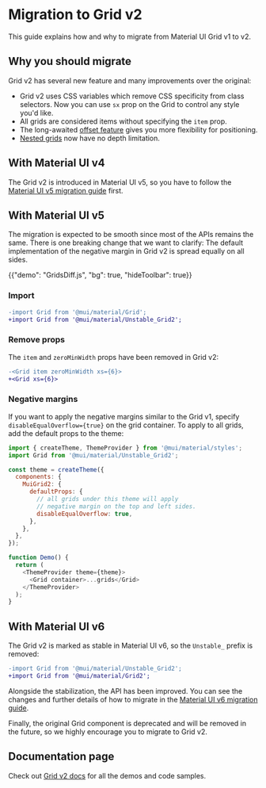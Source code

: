 # Migration to Grid v2

<p class="description">This guide explains how and why to migrate from Material UI Grid v1 to v2.</p>

## Why you should migrate

Grid v2 has several new feature and many improvements over the original:

- Grid v2 uses CSS variables which remove CSS specificity from class selectors.
  Now you can use `sx` prop on the Grid to control any style you'd like.
- All grids are considered items without specifying the `item` prop.
- The long-awaited [offset feature](/material-ui/react-grid2/#offset) gives you more flexibility for positioning.
- [Nested grids](/material-ui/react-grid2/#nested-grid) now have no depth limitation.

## With Material UI v4

The Grid v2 is introduced in Material UI v5, so you have to follow the [Material UI v5 migration guide](/material-ui/migration/migration-v4/) first.

## With Material UI v5

The migration is expected to be smooth since most of the APIs remains the same.
There is one breaking change that we want to clarify:
The default implementation of the negative margin in Grid v2 is spread equally on all sides.

{{"demo": "GridsDiff.js", "bg": true, "hideToolbar": true}}

### Import

```diff
-import Grid from '@mui/material/Grid';
+import Grid from '@mui/material/Unstable_Grid2';
```

### Remove props

The `item` and `zeroMinWidth` props have been removed in Grid v2:

```diff
-<Grid item zeroMinWidth xs={6}>
+<Grid xs={6}>
```

### Negative margins

If you want to apply the negative margins similar to the Grid v1, specify `disableEqualOverflow={true}` on the grid container.
To apply to all grids, add the default props to the theme:

```js
import { createTheme, ThemeProvider } from '@mui/material/styles';
import Grid from '@mui/material/Unstable_Grid2';

const theme = createTheme({
  components: {
    MuiGrid2: {
      defaultProps: {
        // all grids under this theme will apply
        // negative margin on the top and left sides.
        disableEqualOverflow: true,
      },
    },
  },
});

function Demo() {
  return (
    <ThemeProvider theme={theme}>
      <Grid container>...grids</Grid>
    </ThemeProvider>
  );
}
```

## With Material UI v6

The Grid v2 is marked as stable in Material UI v6, so the `Unstable_` prefix is removed:

```diff
-import Grid from '@mui/material/Unstable_Grid2';
+import Grid from '@mui/material/Grid2';
```

Alongside the stabilization, the API has been improved.
You can see the changes and further details of how to migrate in the [Material UI v6 migration guide](/material-ui/migrating-to-v6/).

Finally, the original Grid component is deprecated and will be removed in the future, so we highly encourage you to migrate to Grid v2.

## Documentation page

Check out [Grid v2 docs](/material-ui/react-grid2/#fluid-grids) for all the demos and code samples.
